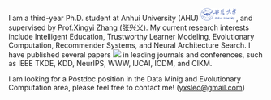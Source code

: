 

I am a third-year Ph.D. student at Anhui University (AHU) <img src='./images/anhui.png' style='width: 5em;'>, and supervised by Prof.[Xingyi Zhang (张兴义)](https://bimk.ahu.edu.cn/2018/0116/c12971a141932/page.htm). My current research interests include Intelligent Education, Trustworthy Learner Modeling, Evolutionary Computation, Recommender Systems, and Neural Architecture Search. I have published several papers <a href='https://scholar.google.com/citations?user=8Wm_rZYAAAAJ'><img src="https://img.shields.io/endpoint?logo=Google%20Scholar&url=https%3A%2F%2Fcdn.jsdelivr.net%2Fgh%2FDevilYangS%2Fdevilyangs.github.io@google-scholar-stats%2Fgs_data_shieldsio.json&labelColor=f6f6f6&color=9cf&style=flat&label=citations"></a> in leading journals and conferences, such as IEEE TKDE, KDD, NeurIPS, WWW, IJCAI, ICDM, and CIKM.

I am looking for a Postdoc position in the Data Minig and Evolutionary Computation area, please feel free to contact me! (yxsleo@gmail.com)


